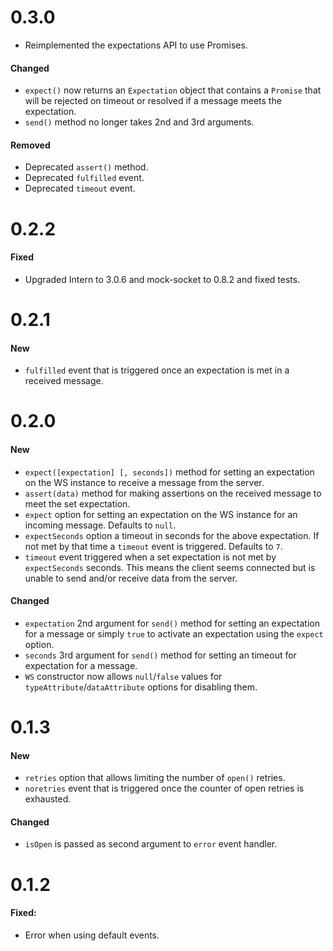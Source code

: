 # 0.3.0

 - Reimplemented the expectations API to use Promises.

#### Changed

 - `expect()` now returns an `Expectation` object that contains a `Promise` that will be rejected on timeout or resolved if a message meets the expectation.
 - `send()` method no longer takes 2nd and 3rd arguments.

#### Removed

 - Deprecated `assert()` method.
 - Deprecated `fulfilled` event.
 - Deprecated `timeout` event.

# 0.2.2

#### Fixed

 - Upgraded Intern to 3.0.6 and mock-socket to 0.8.2 and fixed tests.

# 0.2.1

#### New

 - `fulfilled` event that is triggered once an expectation is met in a received message.

# 0.2.0

#### New

 - `expect([expectation] [, seconds])` method for setting an expectation on the WS instance to receive a message from the server.
 - `assert(data)` method for making assertions on the received message to meet the set expectation.
 - `expect` option for setting an expectation on the WS instance for an incoming message. Defaults to `null`.
 - `expectSeconds` option a timeout in seconds for the above expectation. If not met by that time a `timeout` event is triggered. Defaults to `7`. 
 - `timeout` event triggered when a set expectation is not met by `expectSeconds` seconds. This means the client seems connected but is unable to send and/or receive data  from the server.

#### Changed

 - `expectation` 2nd argument for `send()` method for setting an expectation for a message or simply `true` to activate an expectation using the `expect` option.
 - `seconds` 3rd argument for `send()` method for setting an timeout for expectation for a message.
 - `WS` constructor now allows `null`/`false` values for `typeAttribute`/`dataAttribute` options for disabling them.

# 0.1.3

#### New

 - `retries` option that allows limiting the number of `open()` retries.
 - `noretries` event that is triggered once the counter of open retries is exhausted.

#### Changed

 - `isOpen` is passed as second argument to `error` event handler.

# 0.1.2

#### Fixed:

 - Error when using default events.
